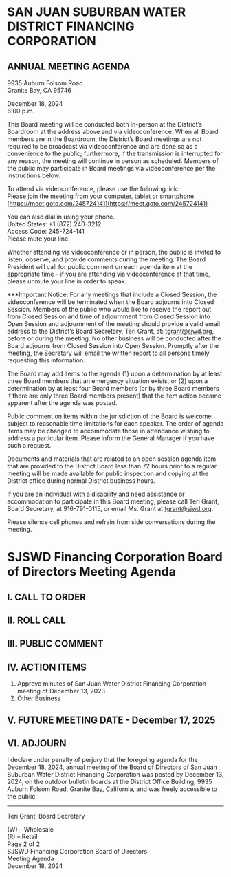 <!-- Page 1 -->
# SAN JUAN SUBURBAN WATER DISTRICT FINANCING CORPORATION  
## ANNUAL MEETING AGENDA  

9935 Auburn Folsom Road  
Granite Bay, CA 95746  

December 18, 2024  
6:00 p.m.  

This Board meeting will be conducted both in-person at the District’s Boardroom at the address above and via videoconference. When all Board members are in the Boardroom, the District’s Board meetings are not required to be broadcast via videoconference and are done so as a convenience to the public; furthermore, if the transmission is interrupted for any reason, the meeting will continue in person as scheduled. Members of the public may participate in Board meetings via videoconference per the instructions below.  

To attend via videoconference, please use the following link:  
Please join the meeting from your computer, tablet or smartphone.  
[https://meet.goto.com/245724141](https://meet.goto.com/245724141)  

You can also dial in using your phone.  
United States: +1 (872) 240-3212  
Access Code: 245-724-141  
Please mute your line.  

Whether attending via videoconference or in person, the public is invited to listen, observe, and provide comments during the meeting. The Board President will call for public comment on each agenda item at the appropriate time – if you are attending via videoconference at that time, please unmute your line in order to speak.  

***Important Notice: For any meetings that include a Closed Session, the videoconference will be terminated when the Board adjourns into Closed Session. Members of the public who would like to receive the report out from Closed Session and time of adjournment from Closed Session into Open Session and adjournment of the meeting should provide a valid email address to the District’s Board Secretary, Teri Grant, at: tgrant@sjwd.org, before or during the meeting. No other business will be conducted after the Board adjourns from Closed Session into Open Session. Promptly after the meeting, the Secretary will email the written report to all persons timely requesting this information.  

The Board may add items to the agenda (1) upon a determination by at least three Board members that an emergency situation exists, or (2) upon a determination by at least four Board members (or by three Board members if there are only three Board members present) that the item action became apparent after the agenda was posted.  

Public comment on items within the jurisdiction of the Board is welcome, subject to reasonable time limitations for each speaker. The order of agenda items may be changed to accommodate those in attendance wishing to address a particular item. Please inform the General Manager if you have such a request.  

Documents and materials that are related to an open session agenda item that are provided to the District Board less than 72 hours prior to a regular meeting will be made available for public inspection and copying at the District office during normal District business hours.  

If you are an individual with a disability and need assistance or accommodation to participate in this Board meeting, please call Teri Grant, Board Secretary, at 916-791-0115, or email Ms. Grant at tgrant@sjwd.org.  

Please silence cell phones and refrain from side conversations during the meeting.
<!-- Page 2 -->
# SJSWD Financing Corporation Board of Directors Meeting Agenda

## I. CALL TO ORDER

## II. ROLL CALL

## III. PUBLIC COMMENT

## IV. ACTION ITEMS
1. Approve minutes of San Juan Water District Financing Corporation meeting of December 13, 2023
2. Other Business

## V. FUTURE MEETING DATE - December 17, 2025

## VI. ADJOURN

I declare under penalty of perjury that the foregoing agenda for the December 18, 2024, annual meeting of the Board of Directors of San Juan Suburban Water District Financing Corporation was posted by December 13, 2024, on the outdoor bulletin boards at the District Office Building, 9935 Auburn Folsom Road, Granite Bay, California, and was freely accessible to the public.

---

Teri Grant, Board Secretary

(W) – Wholesale  
(R) – Retail  
Page 2 of 2  
SJSWD Financing Corporation Board of Directors  
Meeting Agenda  
December 18, 2024  
